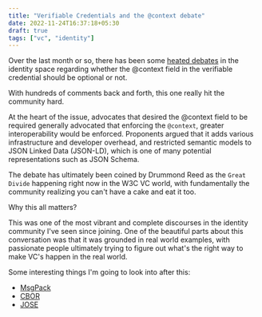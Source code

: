 ```yaml
---
title: "Verifiable Credentials and the @context debate"
date: 2022-11-24T16:37:18+05:30
draft: true
tags: ["vc", "identity"]
---
```


Over the last month or so, there has been some [heated
debates](https://github.com/w3c/vc-data-model/issues/947) in the identity space
regarding whether the @context field in the verifiable credential should be
optional or not.

<!--more-->

With hundreds of comments back and forth, this one really hit the community hard.

At the heart of the issue, advocates that desired the @context field to be
required generally advocated that enforcing the `@context`, greater
interoperability would be enforced. Proponents argued that it adds various
infrastructure and developer overhead, and restricted semantic models to
JSON Linked Data (JSON-LD), which is one of many potential representations such
as JSON Schema.

The debate has ultimately been coined by Drummond Reed as the `Great Divide`
happening right now in the W3C VC world, with fundamentally the community
realizing you can't have a cake and eat it too.

Why this all matters?

This was one of the most vibrant and complete discourses in the identity
community I've seen since joining. One of the beautiful parts about this
conversation was that it was grounded in real world examples, with passionate
people ultimately trying to figure out what's the right way to make VC's happen
in the real world.

Some interesting things I'm going to look into after this:

- [MsgPack](https://msgpack.org/index.html)
- [CBOR](https://cbor.io/)
- [JOSE](https://jose.readthedocs.io/en/latest/)
